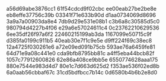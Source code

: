 a56d69abe3876cc1
61f54cdcd9f02cbc
ee00eab27be2be8e
eb8effe37756c39b
03341f71e633b90d
d1aa0734069d8696
3a9a7a00903da8e4
7db9d29e531e08b1
c3b6a8c30585d5c0
980794d4227b4f06
e29a6e57024611c4
0c23762210629536
6ee35df26f97a6f2
22460215199ab3da
1167099e50715c9f
d385fa0199c911b5
40eab30e7f1c9e5e
d9ff224f69c38ec8
12a4725f030261e6
a72e09ed091b75cb
593ae76a6459fe81
64d71e9a08c441e0
cda9bfb8795bb81c
a4ff5eba44bcb82f
1057c77912600826
62e86a408ce9bb5e
6550774628aaa175
880e7544e983d4d7
80e1c7d663d625d2
f353ae536f02ed8b
6a0aab56cbbaf67c
31cd5bdfbcc7b14c
0d6580b4b6b2e8d0
